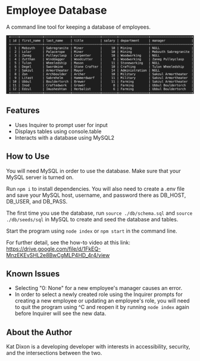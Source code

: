 # Employee Database

A command line tool for keeping a database of employees.

![A screenshot showing a table of employees](/screenshot.png)

## Features

- Uses Inquirer to prompt user for input
- Displays tables using console.table
- Interacts with a database using MySQL2

## How to Use

You will need MySQL in order to use the database. Make sure that your MySQL server is turned on.

Run `npm i` to install dependencies. You will also need to create a .env file and save your MySQL host, username, and password there as DB_HOST, DB_USER, and DB_PASS. 

The first time you use the database, run `source ./db/schema.sql` and `source ./db/seeds/sql` in MySQL to create and seed the database and tables.

Start the program using `node index` or `npm start` in the command line.

For further detail, see the how-to video at this link: <https://drive.google.com/file/d/1FkEQ-MnzEKEvSHL2e8BwCgMLP4HD_4r4/view>

## Known Issues

- Selecting "0: None" for a new employee's manager causes an error.
- In order to select a newly created role using the Inquirer prompts for creating a new employee or updating an employee's role, you will need to quit the program using ^C and reopen it by running `node index` again before Inquirer will see the new data.

## About the Author

Kat Dixon is a developing developer with interests in accessibility, security, and the intersections between the two.